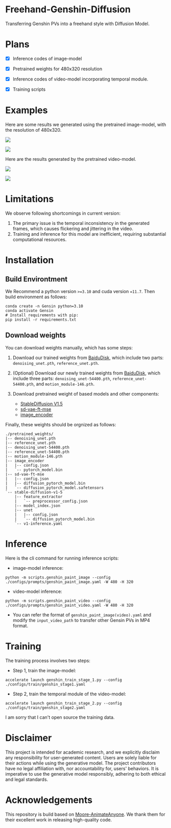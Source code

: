 # Freehand-Genshin-Diffusion
Transferring Genshin PVs into a freehand style with Diffusion Model.

# Plans
- [x] Inference codes of image-model
- [x] Pretrained weights for 480x320 resolution
- [x] Inference codes of video-model incorporating temporal module.
- [x] Training scripts


# Examples 

Here are some results we generated using the pretrained image-model, with the resolution of 480x320.

![](https://github.com/Kebii/Freehand-Gensin-Diffusion/blob/master/assets/Focalors_demo_480x320_wotpl.gif)

![](https://github.com/Kebii/Freehand-Gensin-Diffusion/blob/master/assets/Navia_demo_480x320_wotpl.gif)

Here are the results generated by the pretrained video-model.

![](https://github.com/Kebii/Freehand-Gensin-Diffusion/blob/master/assets/Focalors_demo_480x320_tpl.gif)

![](https://github.com/Kebii/Freehand-Gensin-Diffusion/blob/master/assets/Navia_demo_480x320_tpl.gif)

# Limitations
We observe following shortcomings in current version:
1. The primary issue is the temporal inconsistency in the generated frames, which causes flickering and jittering in the video.
2. Training and inference for this model are inefficient, requiring substantial computational resources.

# Installation

## Build Environtment

We Recommend a python version `>=3.10` and cuda version `=11.7`. Then build environment as follows:

```shell
conda create -n Gensin python=3.10
conda activate Gensin
# Install requirements with pip:
pip install -r requirements.txt
```

## Download weights

You can download weights manually, which has some steps:

1. Download our trained weights from [BaiduDisk](https://pan.baidu.com/s/1TthKg5TQtX5pKQF2UsuZ_Q?pwd=5bhh), which include two parts: `denoising_unet.pth`, `reference_unet.pth`.

2. (Optional) Download our newly trained weights from [BaiduDisk](https://pan.baidu.com/s/1TthKg5TQtX5pKQF2UsuZ_Q?pwd=5bhh), which include three parts: `denoising_unet-54400.pth`, `reference_unet-54400.pth`, and `motion_module-146.pth`.

3. Download pretrained weight of based models and other components: 
    - [StableDiffusion V1.5](https://huggingface.co/runwayml/stable-diffusion-v1-5)
    - [sd-vae-ft-mse](https://huggingface.co/stabilityai/sd-vae-ft-mse)
    - [image_encoder](https://huggingface.co/lambdalabs/sd-image-variations-diffusers/tree/main/image_encoder)

<!-- 4. Download dwpose weights (`dw-ll_ucoco_384.onnx`, `yolox_l.onnx`) following [this](https://github.com/IDEA-Research/DWPose?tab=readme-ov-file#-dwpose-for-controlnet). -->

Finally, these weights should be orgnized as follows:

```text
./pretrained_weights/
|-- denoising_unet.pth
|-- reference_unet.pth
|-- denoising_unet-54400.pth
|-- reference_unet-54400.pth
|-- motion_module-146.pth
|-- image_encoder
|   |-- config.json
|   `-- pytorch_model.bin
|-- sd-vae-ft-mse
|   |-- config.json
|   |-- diffusion_pytorch_model.bin
|   `-- diffusion_pytorch_model.safetensors
`-- stable-diffusion-v1-5
    |-- feature_extractor
    |   `-- preprocessor_config.json
    |-- model_index.json
    |-- unet
    |   |-- config.json
    |   `-- diffusion_pytorch_model.bin
    `-- v1-inference.yaml
```

# Inference 

Here is the cli command for running inference scripts:

* image-model inference:

```shell
python -m scripts.genshin_paint_image --config ./configs/prompts/genshin_paint_image.yaml -W 480 -H 320
```

* video-model inference:

```shell
python -m scripts.genshin_paint_video --config ./configs/prompts/genshin_paint_video.yaml -W 480 -H 320
```

* You can refer the format of `genshin_paint_image(video).yaml` and modify the `input_video_path` to transfer other Gensin PVs in MP4 format.
  
# Training
The training process involves two steps:

* Step 1, train the image-model:
```shell
accelerate launch genshin_train_stage_1.py --config ./configs/train/genshin_stage1.yaml
```

* Step 2, train the temporal module of the video-model:
```shell
accelerate launch genshin_train_stage_2.py --config ./configs/train/genshin_stage2.yaml
```

I am sorry that I can't open source the training data.

# Disclaimer

This project is intended for academic research, and we explicitly disclaim any responsibility for user-generated content. Users are solely liable for their actions while using the generative model. The project contributors have no legal affiliation with, nor accountability for, users' behaviors. It is imperative to use the generative model responsibly, adhering to both ethical and legal standards.

# Acknowledgements

This repository is build based on [Moore-AnimateAnyone](https://github.com/MooreThreads/Moore-AnimateAnyone). We thank them for their excellent work in releasing high-quality code.
